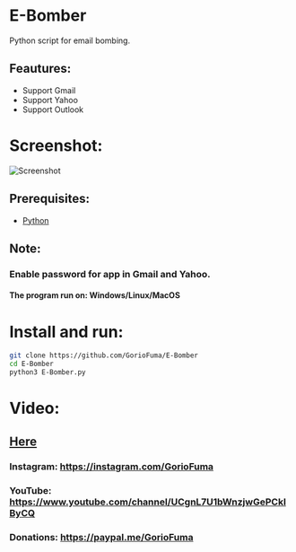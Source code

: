 # E-Bomber
Python script for email bombing.
## Feautures:
- Support Gmail
- Support Yahoo
- Support Outlook
# Screenshot:
![Screenshot](https://user-images.githubusercontent.com/100670303/187305078-1164c1ac-3560-42cc-9a31-f8249f663bfd.png)
## Prerequisites:
- [Python](python.org)
## Note:
### Enable password for app in Gmail and Yahoo.
#### The program run on: Windows/Linux/MacOS
# Install and run:
```bash
git clone https://github.com/GorioFuma/E-Bomber
cd E-Bomber
python3 E-Bomber.py
```

# Video:
## [Here](https://www.youtube.com/watch?v=Hh7faGac-B4)

### Instagram: https://instagram.com/GorioFuma
### YouTube: https://www.youtube.com/channel/UCgnL7U1bWnzjwGePCkIByCQ
### Donations: https://paypal.me/GorioFuma
